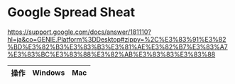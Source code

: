 # Google Spread Sheat

https://support.google.com/docs/answer/181110?hl=ja&co=GENIE.Platform%3DDesktop#zippy=%2C%E3%83%91%E3%82%BD%E3%82%B3%E3%83%B3%E3%81%AE%E3%82%B7%E3%83%A7%E3%83%BC%E3%83%88%E3%82%AB%E3%83%83%E3%83%88

| 操作 | Windows | Mac  |
| :--- | :------ | :--- |
